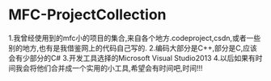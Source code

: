 # MFC-ProjectCollection
1.我曾经使用到的mfc小的项目的集合,来自各个地方.codeproject,csdn,或者一些别的地方,也有是我借鉴网上的代码自己写的.
2.编码大部分是C++,部分是C,应该会有少部分的C#
3.开发工具选择的Microsoft Visual Studio2013
4.以后如果有时间我会将他们合并成一个实用的小工具,希望会有时间吧,时间!!!
